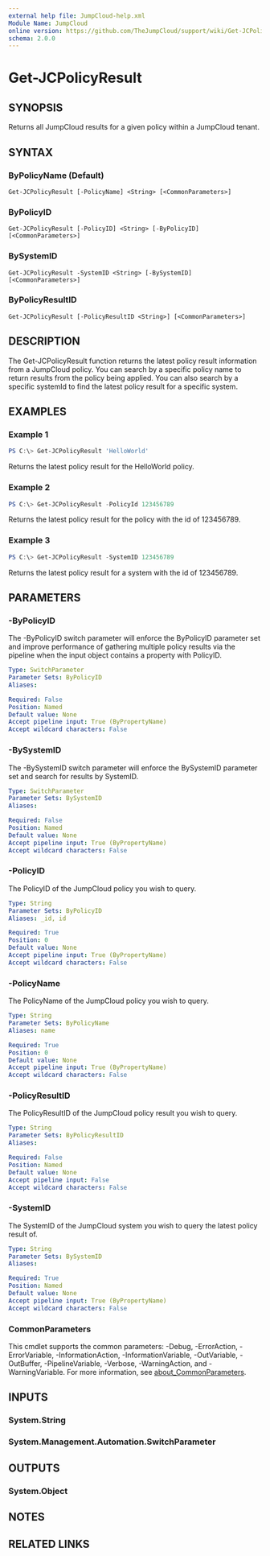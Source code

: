 ```yaml
---
external help file: JumpCloud-help.xml
Module Name: JumpCloud
online version: https://github.com/TheJumpCloud/support/wiki/Get-JCPolicyResult
schema: 2.0.0
---
```


# Get-JCPolicyResult

## SYNOPSIS
Returns all JumpCloud results for a given policy within a JumpCloud tenant.

## SYNTAX

### ByPolicyName (Default)
```
Get-JCPolicyResult [-PolicyName] <String> [<CommonParameters>]
```

### ByPolicyID
```
Get-JCPolicyResult [-PolicyID] <String> [-ByPolicyID] [<CommonParameters>]
```

### BySystemID
```
Get-JCPolicyResult -SystemID <String> [-BySystemID] [<CommonParameters>]
```

### ByPolicyResultID
```
Get-JCPolicyResult [-PolicyResultID <String>] [<CommonParameters>]
```

## DESCRIPTION
The Get-JCPolicyResult function returns the latest policy result information from a JumpCloud policy. You can search by a specific policy name to return results from the policy being applied. You can also search by a specific systemId to find the latest policy result for a specific system.

## EXAMPLES

### Example 1
```powershell
PS C:\> Get-JCPolicyResult 'HelloWorld'
```

Returns the latest policy result for the HelloWorld policy.

### Example 2
```powershell
PS C:\> Get-JCPolicyResult -PolicyId 123456789
```

Returns the latest policy result for the policy with the id of 123456789.

### Example 3
```powershell
PS C:\> Get-JCPolicyResult -SystemID 123456789
```

Returns the latest policy result for a system with the id of 123456789.

## PARAMETERS

### -ByPolicyID
The -ByPolicyID switch parameter will enforce the ByPolicyID parameter set and improve performance of gathering multiple policy results via the pipeline when the input object contains a property with PolicyID.

```yaml
Type: SwitchParameter
Parameter Sets: ByPolicyID
Aliases:

Required: False
Position: Named
Default value: None
Accept pipeline input: True (ByPropertyName)
Accept wildcard characters: False
```

### -BySystemID
The -BySystemID switch parameter will enforce the BySystemID parameter set and search for results by SystemID.

```yaml
Type: SwitchParameter
Parameter Sets: BySystemID
Aliases:

Required: False
Position: Named
Default value: None
Accept pipeline input: True (ByPropertyName)
Accept wildcard characters: False
```

### -PolicyID
The PolicyID of the JumpCloud policy you wish to query.

```yaml
Type: String
Parameter Sets: ByPolicyID
Aliases: _id, id

Required: True
Position: 0
Default value: None
Accept pipeline input: True (ByPropertyName)
Accept wildcard characters: False
```

### -PolicyName
The PolicyName of the JumpCloud policy you wish to query.

```yaml
Type: String
Parameter Sets: ByPolicyName
Aliases: name

Required: True
Position: 0
Default value: None
Accept pipeline input: True (ByPropertyName)
Accept wildcard characters: False
```

### -PolicyResultID
The PolicyResultID of the JumpCloud policy result you wish to query.

```yaml
Type: String
Parameter Sets: ByPolicyResultID
Aliases:

Required: False
Position: Named
Default value: None
Accept pipeline input: False
Accept wildcard characters: False
```

### -SystemID
The SystemID of the JumpCloud system you wish to query the latest policy result of.

```yaml
Type: String
Parameter Sets: BySystemID
Aliases:

Required: True
Position: Named
Default value: None
Accept pipeline input: True (ByPropertyName)
Accept wildcard characters: False
```

### CommonParameters
This cmdlet supports the common parameters: -Debug, -ErrorAction, -ErrorVariable, -InformationAction, -InformationVariable, -OutVariable, -OutBuffer, -PipelineVariable, -Verbose, -WarningAction, and -WarningVariable. For more information, see [about_CommonParameters](http://go.microsoft.com/fwlink/?LinkID=113216).

## INPUTS

### System.String
### System.Management.Automation.SwitchParameter
## OUTPUTS

### System.Object
## NOTES

## RELATED LINKS
